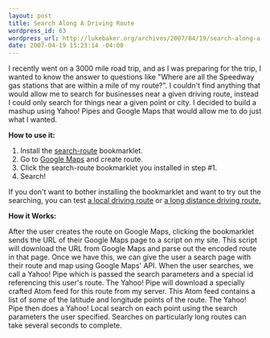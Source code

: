 ```yaml
--- 
layout: post
title: Search Along A Driving Route
wordpress_id: 63
wordpress_url: http://lukebaker.org/archives/2007/04/19/search-along-a-driving-route/
date: 2007-04-19 15:23:14 -04:00
---
```

I recently went on a 3000 mile road trip, and as I was preparing for the trip, I wanted to know the answer to questions like "Where are all the Speedway gas stations that are within a mile of my route?".  I couldn't find anything that would allow me to search for businesses near a given driving route, instead I could only search for things near a given point or city.  I decided to build a mashup using Yahoo! Pipes and Google Maps that would allow me to do just what I wanted.

<strong>How to use it:</strong>
<ol>
	<li>Install the <a href="javascript:location.href='http://lukebaker.org/search-route/gm.php?v=0.1&url='+encodeURIComponent(document.getElementById('link').href)">search-route</a> bookmarklet.</li>
	<li>Go to <a href="http://maps.google.com/">Google Maps</a> and create route.</li>
	<li>Click the search-route bookmarklet you installed in step #1.</li>
	<li>Search!</li>
</ol>

If you don't want to bother installing the bookmarklet and want to try out the searching, you can test <a href="http://lukebaker.org/search-route/gm.php?id=4b3a3039001b32ff9d9ca05a00b786a7">a local driving route</a> or <a href="http://lukebaker.org/search-route/gm.php?id=feac388d1fb95d0ab262b87cbf1263ec">a long distance driving route.</a>

<strong>How it Works:</strong>

After the user creates the route on Google Maps, clicking the bookmarklet sends the URL of their Google Maps page to a script on my site.  This script will download the URL from Google Maps and parse out the encoded route in that page.  Once we have this, we can give the user a search page with their route and map using Google Maps' API.  When the user searches, we call a Yahoo! Pipe which is passed the search parameters and a special id referencing this user's route.  The Yahoo! Pipe will download a specially crafted Atom feed for this route from my server.  This Atom feed contains a list of <em>some</em> of the latitude and longitude points of the route.  The Yahoo! Pipe then does a Yahoo! Local search on each point using the search parameters the user specified.  Searches on particularly long routes can take several seconds to complete.
